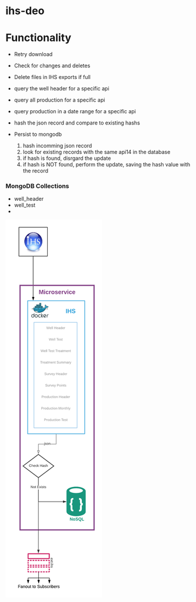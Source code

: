 # ihs-deo

# Functionality

- Retry download

- Check for changes and deletes

- Delete files in IHS exports if full

- query the well header for a specific api

- query all production for a specific api

- query production in a date range for a specific api

- hash the json record and compare to existing hashs

- Persist to mongodb
  1. hash incomming json record
  2. look for existing records with the same api14 in the database
  3. if hash is found, disrgard the update
  4. if hash is NOT found, perform the update, saving the hash value with the record

### MongoDB Collections

- well_header
- well_test
-

![refarch](/doc/refarch.png)
